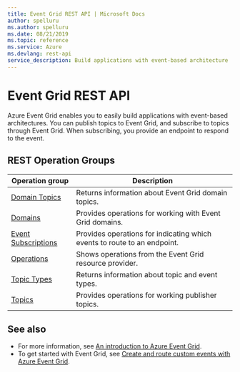 ```yaml
---
title: Event Grid REST API | Microsoft Docs
author: spelluru
ms.author: spelluru
ms.date: 08/21/2019
ms.topic: reference
ms.service: Azure
ms.devlang: rest-api
service_description: Build applications with event-based architecture
---
```


# Event Grid REST API

Azure Event Grid enables you to easily build applications with event-based architectures. You can publish topics to Event Grid, and subscribe to topics through Event Grid. When subscribing, you provide an endpoint to respond to the event. 

## REST Operation Groups 

| Operation group | Description                                                        |
|-----------------|--------------------------------------------------------------------|
| [Domain Topics](xref:management.azure.com.eventgrid.controlplane-version2021-10-15-preview.domaintopics)  | Returns information about Event Grid domain topics. |
| [Domains](xref:management.azure.com.eventgrid.controlplane-version2021-10-15-preview.domains) | Provides operations for working with Event Grid domains. |
| [Event Subscriptions](cref:management.azure.com.eventgrid.controlplane-version2021-10-15-preview.eventsubscriptions) | Provides operations for indicating which events to route to an endpoint. |
| [Operations](xref:management.azure.com.eventgrid.controlplane-version2021-10-15-preview.operations) | Shows operations from the Event Grid resource provider. |
| [Topic Types](xref:management.azure.com.eventgrid.controlplane-version2021-10-15-preview.topictypes) | Returns information about topic and event types. |
| [Topics](xref:management.azure.com.eventgrid.controlplane-version2021-10-15-preview.topics) | Provides operations for working publisher topics. |

## See also

- For more information, see [An introduction to Azure Event Grid](/azure/event-grid/overview).
- To get started with Event Grid, see [Create and route custom events with Azure Event Grid](/azure/event-grid/custom-event-quickstart).

